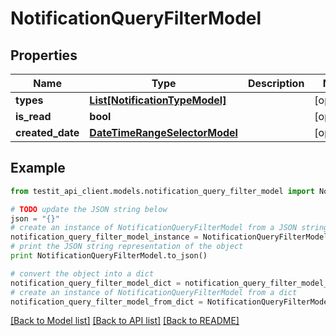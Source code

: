 # NotificationQueryFilterModel


## Properties
Name | Type | Description | Notes
------------ | ------------- | ------------- | -------------
**types** | [**List[NotificationTypeModel]**](NotificationTypeModel.md) |  | [optional] 
**is_read** | **bool** |  | [optional] 
**created_date** | [**DateTimeRangeSelectorModel**](DateTimeRangeSelectorModel.md) |  | [optional] 

## Example

```python
from testit_api_client.models.notification_query_filter_model import NotificationQueryFilterModel

# TODO update the JSON string below
json = "{}"
# create an instance of NotificationQueryFilterModel from a JSON string
notification_query_filter_model_instance = NotificationQueryFilterModel.from_json(json)
# print the JSON string representation of the object
print NotificationQueryFilterModel.to_json()

# convert the object into a dict
notification_query_filter_model_dict = notification_query_filter_model_instance.to_dict()
# create an instance of NotificationQueryFilterModel from a dict
notification_query_filter_model_from_dict = NotificationQueryFilterModel.from_dict(notification_query_filter_model_dict)
```
[[Back to Model list]](../README.md#documentation-for-models) [[Back to API list]](../README.md#documentation-for-api-endpoints) [[Back to README]](../README.md)


